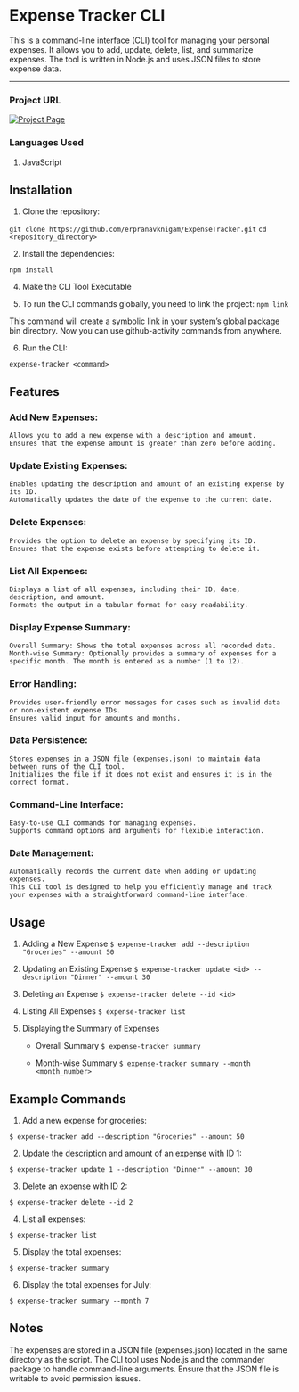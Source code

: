 
# Expense Tracker CLI

This is a command-line interface (CLI) tool for managing your personal expenses. It allows you to add, update, delete, list, and summarize expenses. The tool is written in Node.js and uses JSON files to store expense data.

----------------------------------------------------------------------------------------------------------------

### Project URL
[![Project Page](https://img.shields.io/badge/Project%20Page-Click%20Here-brightgreen)](https://roadmap.sh/projects/expense-tracker)

### Languages Used
1. JavaScript

## Installation

1. Clone the repository:

``` git clone https://github.com/erpranavknigam/ExpenseTracker.git ```
``` cd <repository_directory> ```

2. Install the dependencies:

``` npm install ```

4. Make the CLI Tool Executable


5. To run the CLI commands globally, you need to link the project:
    `npm link`

This command will create a symbolic link in your system’s global package bin directory. Now you can use github-activity commands from anywhere.

6. Run the CLI:

``` expense-tracker <command> ```

## Features
### Add New Expenses:

    Allows you to add a new expense with a description and amount.
    Ensures that the expense amount is greater than zero before adding.

### Update Existing Expenses:

    Enables updating the description and amount of an existing expense by its ID.
    Automatically updates the date of the expense to the current date.

### Delete Expenses:

    Provides the option to delete an expense by specifying its ID.
    Ensures that the expense exists before attempting to delete it.

### List All Expenses:

    Displays a list of all expenses, including their ID, date, description, and amount.
    Formats the output in a tabular format for easy readability.

### Display Expense Summary:

    Overall Summary: Shows the total expenses across all recorded data.
    Month-wise Summary: Optionally provides a summary of expenses for a specific month. The month is entered as a number (1 to 12).

### Error Handling:

    Provides user-friendly error messages for cases such as invalid data or non-existent expense IDs.
    Ensures valid input for amounts and months.

### Data Persistence:

    Stores expenses in a JSON file (expenses.json) to maintain data between runs of the CLI tool.
    Initializes the file if it does not exist and ensures it is in the correct format.

### Command-Line Interface:

    Easy-to-use CLI commands for managing expenses.
    Supports command options and arguments for flexible interaction.

### Date Management:

    Automatically records the current date when adding or updating expenses.
    This CLI tool is designed to help you efficiently manage and track your expenses with a straightforward command-line interface.

## Usage

1. Adding a New Expense
``` $ expense-tracker add --description "Groceries" --amount 50 ```

2. Updating an Existing Expense
``` $ expense-tracker update <id> --description "Dinner" --amount 30 ```

3. Deleting an Expense
``` $ expense-tracker delete --id <id> ```

4. Listing All Expenses
``` $ expense-tracker list ```

5. Displaying the Summary of Expenses
    * Overall Summary
    ``` $ expense-tracker summary ```

    * Month-wise Summary
    ``` $ expense-tracker summary --month <month_number> ```

## Example Commands
1. Add a new expense for groceries:

``` $ expense-tracker add --description "Groceries" --amount 50 ```

2. Update the description and amount of an expense with ID 1:

``` $ expense-tracker update 1 --description "Dinner" --amount 30 ```

3. Delete an expense with ID 2:

``` $ expense-tracker delete --id 2 ```

4. List all expenses:

``` $ expense-tracker list ```

5. Display the total expenses:

``` $ expense-tracker summary ```

6. Display the total expenses for July:

``` $ expense-tracker summary --month 7 ```

## Notes
The expenses are stored in a JSON file (expenses.json) located in the same directory as the script.
The CLI tool uses Node.js and the commander package to handle command-line arguments.
Ensure that the JSON file is writable to avoid permission issues.